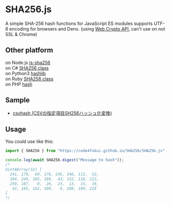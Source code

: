# SHA256.js

A simple SHA-256 hash functions for JavaScript ES modules supports UTF-8 encoding for browsers and Deno. (using [Web Crypto API](https://developer.mozilla.org/ja/docs/Web/API/Web_Crypto_API), can't use on not SSL & Chrome)

## Other platform

on Node.js [js-sha256](https://www.npmjs.com/package/js-sha256)  
on C# [SHA256 class](https://docs.microsoft.com/ja-jp/dotnet/api/system.security.cryptography.sha256?view=net-6.0)  
on Python3 [hashlib](https://docs.python.org/ja/3/library/hashlib.html)  
on Ruby [SHA256 class](https://docs.ruby-lang.org/ja/latest/class/OpenSSL=3a=3aDigest=3a=3aSHA256.html)  
on PHP [hash](https://www.php.net/manual/ja/function.hash.php)  

## Sample

- [csvhash (CSVの指定項目SH256ハッシュ化変換)](https://code4fukui.github.io/csvhash/)

## Usage

You could use like this:
```js
import { SHA256 } from "https://code4fukui.github.io/SHA256/SHA256.js";

console.log(await SHA256.digest("Message to hash"));
/*
Uint8Array(32) [
  241, 170,  69, 176, 245, 246, 112,  52,
  104, 249, 185, 188,  43, 152, 116, 212,
  250, 107,   0,  26,  23,  13,  15,  19,
   42, 165, 162, 109,   0, 208, 199, 229
]
*/
```
